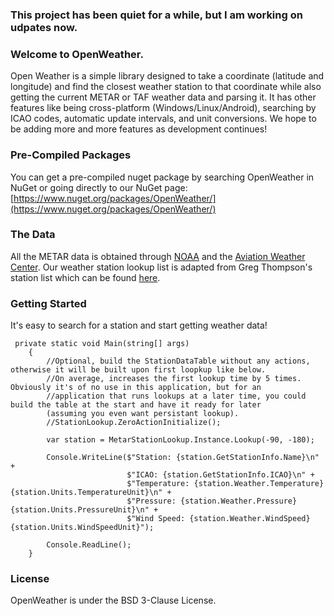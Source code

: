 ### This project has been quiet for a while, but I am working on udpates now.

### Welcome to OpenWeather.
Open Weather is a simple library designed to take a coordinate (latitude and longitude) and find the closest weather station to that coordinate while also getting the current METAR or TAF weather data and parsing it. It has other features like being cross-platform (Windows/Linux/Android), searching by ICAO codes, automatic update intervals, and unit conversions. We hope to be adding more and more features as development continues!

### Pre-Compiled Packages
You can get a pre-compiled nuget package by searching OpenWeather in NuGet or going directly to our NuGet page:
[https://www.nuget.org/packages/OpenWeather/](https://www.nuget.org/packages/OpenWeather/)

### The Data
All the METAR data is obtained through [NOAA](http://www.noaa.gov/) and the [Aviation Weather Center](https://www.aviationweather.gov/).
Our weather station lookup list is adapted from Greg Thompson's station list which can be found [here](https://www.aviationweather.gov/docs/metar/stations.txt).

### Getting Started
It's easy to search for a station and start getting weather data!

     private static void Main(string[] args)
        {
            //Optional, build the StationDataTable without any actions, otherwise it will be built upon first loopkup like below.
            //On average, increases the first lookup time by 5 times. Obviously it's of no use in this application, but for an
            //application that runs lookups at a later time, you could build the table at the start and have it ready for later 
            (assuming you even want persistant lookup).
            //StationLookup.ZeroActionInitialize();

            var station = MetarStationLookup.Instance.Lookup(-90, -180);

            Console.WriteLine($"Station: {station.GetStationInfo.Name}\n" +
                              $"ICAO: {station.GetStationInfo.ICAO}\n" +
                              $"Temperature: {station.Weather.Temperature} {station.Units.TemperatureUnit}\n" +
                              $"Pressure: {station.Weather.Pressure} {station.Units.PressureUnit}\n" +
                              $"Wind Speed: {station.Weather.WindSpeed} {station.Units.WindSpeedUnit}");

            Console.ReadLine();
        }

### License
OpenWeather is under the BSD 3-Clause License.
